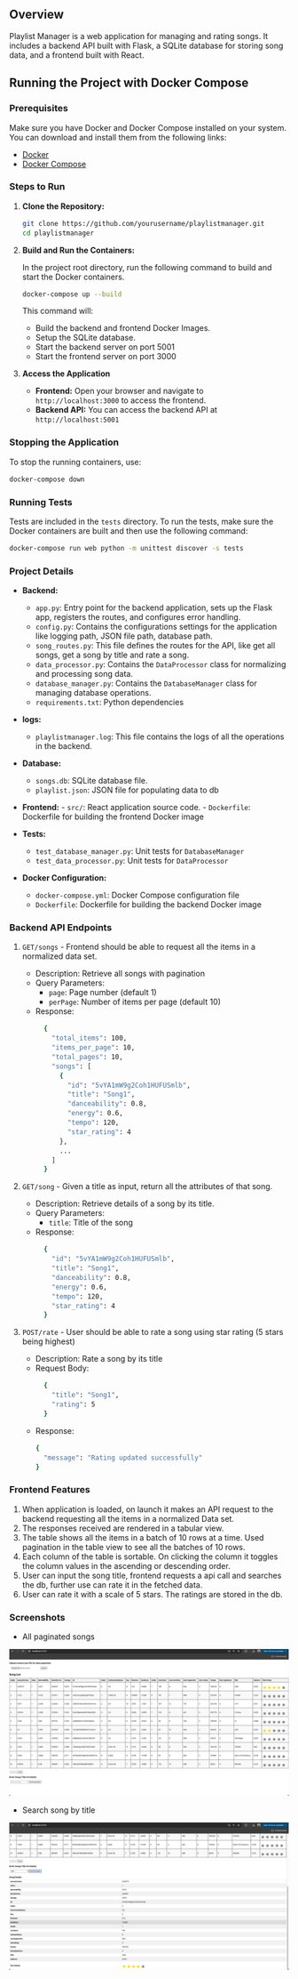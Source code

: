 ## Overview

Playlist Manager is a web application for managing and rating songs. It includes a backend API built with Flask, a SQLite database for storing song data, and a frontend built with React.

## Running the Project with Docker Compose

### Prerequisites

Make sure you have Docker and Docker Compose installed on your system. You can download and install them from the following links:

- [Docker](https://www.docker.com/get-started)
- [Docker Compose](https://docs.docker.com/compose/install/)

### Steps to Run

1. **Clone the Repository:**

   ```sh
   git clone https://github.com/yourusername/playlistmanager.git
   cd playlistmanager

2. **Build and Run the Containers:**

    In the project root directory, run the following command to build and start the Docker containers.
    ```sh
    docker-compose up --build
    ```

    This command will:
   - Build the backend and frontend Docker Images.
   - Setup the SQLite database.
   - Start the backend server on port 5001
   - Start the frontend server on port 3000
  
3. **Access the Application**
   - **Frontend:** Open your browser and navigate to `http://localhost:3000` to access the frontend.
   - **Backend API:** You can access the backend API at `http://localhost:5001`

### Stopping the Application

  To stop the running containers, use:
  ```sh
  docker-compose down
  ```

### Running Tests

  Tests are included in the `tests` directory. To run the tests, make sure the Docker containers are built and then use the following command:
  ```sh
  docker-compose run web python -m unittest discover -s tests
  ```

### Project Details

  - **Backend:**
    - `app.py`: Entry point for the backend application, sets up the Flask app, registers the routes, and configures error handling.
    - `config.py`: Contains the configurations settings for the application like logging path, JSON file path, database path.
    - `song_routes.py`: This file defines the routes for the API, like get all songs, get a song by title and rate a song.
    - `data_processor.py`: Contains the `DataProcessor` class for normalizing and processing song data.
    - `database_manager.py`: Contains the `DatabaseManager` class for managing database operations.
    - `requirements.txt`: Python dependencies
   
  - **logs:**
     - `playlistmanager.log`: This file contains the logs of all the operations in the backend.    
   
  - **Database:**
    - `songs.db`: SQLite database file.
    - `playlist.json`: JSON file for populating data to db
   
  -  **Frontend:**
    - `src/`: React application source code.
    - `Dockerfile`: Dockerfile for building the frontend Docker image

  - **Tests:**
    - `test_database_manager.py`: Unit tests for `DatabaseManager`
    - `test_data_processor.py`: Unit tests for `DataProcessor`

  - **Docker Configuration:**
    - `docker-compose.yml`: Docker Compose configuration file
    - `Dockerfile`: Dockerfile for building the backend Docker image
   
### Backend API Endpoints

  1. `GET/songs` - Frontend should be able to request all the items in a normalized data set.
      - Description: Retrieve all songs with pagination
      - Query Parameters:
        - `page`: Page number (default 1)
        - `perPage`: Number of items per page (default 10)
      - Response:
        ```sh
          {
            "total_items": 100,
            "items_per_page": 10,
            "total_pages": 10,
            "songs": [
              {
                "id": "5vYA1mW9g2Coh1HUFUSmlb",
                "title": "Song1",
                "danceability": 0.8,
                "energy": 0.6,
                "tempo": 120,
                "star_rating": 4
              },
              ...
            ]
          }
         ```
      
  2. `GET/song` - Given a title as input, return all the attributes of that song.
      - Description: Retrieve details of a song by its title.
      - Query Parameters:
        - `title`: Title of the song
      - Response:
        ```sh
          {
            "id": "5vYA1mW9g2Coh1HUFUSmlb",
            "title": "Song1",
            "danceability": 0.8,
            "energy": 0.6,
            "tempo": 120,
            "star_rating": 4
          }
        ``` 
  3. `POST/rate` - User should be able to rate a song using star rating (5 stars being highest)
      - Description: Rate a song by its title
      - Request Body:
        ```sh
          {
            "title": "Song1",
            "rating": 5
          }
        ```
      - Response:
          ```sh
          {
            "message": "Rating updated successfully"
          }
          ```

### Frontend Features

  1. When application is loaded, on launch it makes an API request to the backend requesting all the items in a normalized Data set.
  2. The responses received are rendered in a tabular view.
  3. The table shows all the items in a batch of 10 rows at a time. Used pagination in the table view to see all the batches of 10 rows.
  4. Each column of the table is sortable. On clicking the column it toggles the column values in the ascending or descending order.
  5. User can input the song title, frontend requests a api call and searches the db, further use can rate it in the fetched data.
  6. User can rate it with a scale of 5 stars. The ratings are stored in the db.

### Screenshots
- All paginated songs

 ![Playlist data from json](assets/tabular.png)

- Search song by title

![Search by title](assets/search.png)
  

